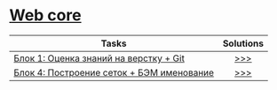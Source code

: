 # [Web core](https://gist.github.com/jm-program/593a28b5d609c1594d6d90dc228241ab)

|Tasks|Solutions|
|-|:-:|
| [Блок 1: Оценка знаний на верстку + Git](https://github.com/jm-program/css-task) | [>>>](https://sanirouke.github.io/JavaMentor/Section1/Block1/) |
| [Блок 4: Построение сеток + БЭМ именование](https://www.figma.com/file/bZw1N2Q11xjRlRZWgpN74I/Block4) | [>>>](https://sanirouke.github.io/JavaMentor/Section1/Block4/) |
